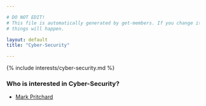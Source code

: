 ```yaml
---

# DO NOT EDIT!
# This file is automatically generated by get-members. If you change it, bad
# things will happen.

layout: default
title: "Cyber-Security"

---
```


{% include interests/cyber-security.md %}

### Who is interested in Cyber-Security?


* [Mark Pritchard](/members/mark-pritchard.html)
